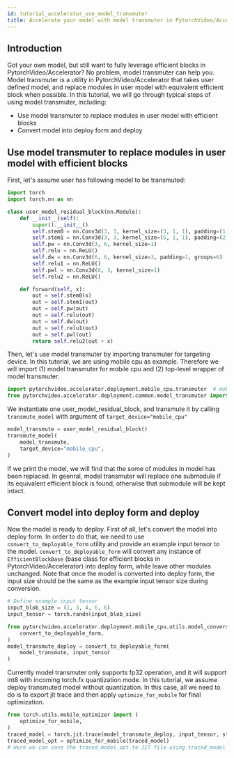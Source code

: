 ```yaml
---
id: tutorial_accelerator_use_model_transmuter
title: Accelerate your model with model transmuter in PytorchVideo/Accelerator
---
```



## Introduction
Got your own model, but still want to fully leverage efficient blocks in PytorchVideo/Accelerator? No problem, model transmuter can help you.
Model transmuter is a utility in PytorchVideo/Accelerator that takes user defined model, and replace modules in user model with equivalent efficient block when possible.
In this tutorial, we will go through typical steps of using model transmuter, including:
- Use model transmuter to replace modules in user model with efficient blocks
- Convert model into deploy form and deploy

## Use model transmuter to replace modules in user model with efficient blocks
First, let's assume user has following model to be transmuted:


```python
import torch
import torch.nn as nn

class user_model_residual_block(nn.Module):
    def __init__(self):
        super().__init__()
        self.stem0 = nn.Conv3d(3, 3, kernel_size=(3, 1, 1), padding=(1, 0, 0))
        self.stem1 = nn.Conv3d(3, 3, kernel_size=(5, 1, 1), padding=(2, 0, 0))
        self.pw = nn.Conv3d(3, 6, kernel_size=1)
        self.relu = nn.ReLU()
        self.dw = nn.Conv3d(6, 6, kernel_size=3, padding=1, groups=6)
        self.relu1 = nn.ReLU()
        self.pwl = nn.Conv3d(6, 3, kernel_size=1)
        self.relu2 = nn.ReLU()

    def forward(self, x):
        out = self.stem0(x)
        out = self.stem1(out)
        out = self.pw(out)
        out = self.relu(out)
        out = self.dw(out)
        out = self.relu1(out)
        out = self.pwl(out)
        return self.relu2(out + x)
```

Then, let's use model transmuter by importing transmuter for targeting device. In this tutorial, we are using mobile cpu as example. Therefore we will import (1) model transmuter for mobile cpu and (2) top-level wrapper of model transmuter.


```python
import pytorchvideo.accelerator.deployment.mobile_cpu.transmuter  # mobile cpu model transmuter
from pytorchvideo.accelerator.deployment.common.model_transmuter import transmute_model  # top-level wrapper of model transmuter
```

We instantiate one user_model_residual_block, and transmute it by calling `transmute_model` with argument of `target_device="mobile_cpu"`


```python
model_transmute = user_model_residual_block()
transmute_model(
    model_transmute,
    target_device="mobile_cpu",
)
```

If we print the model, we will find that the some of modules in model has been replaced. In geenral, model transmuter will replace one submodule if its equivalent efficient block is found, otherwise that submodule will be kept intact.


## Convert model into deploy form and deploy
Now the model is ready to deploy. First of all, let's convert the model into deploy form. In order to do that, we need to use `convert_to_deployable_form` utility and provide an example input tensor to the model. `convert_to_deployable_form` will convert any instance of `EfficientBlockBase` (base class for efficient blocks in PytorchVideo/Accelerator) into deploy form, while leave other modules unchanged.
Note that once the model is converted into deploy form, the input size should be the same as the example input tensor size during conversion.


```python
# Define example input tensor
input_blob_size = (1, 3, 4, 6, 6)
input_tensor = torch.randn(input_blob_size)
```


```python
from pytorchvideo.accelerator.deployment.mobile_cpu.utils.model_conversion import (
    convert_to_deployable_form,
)
model_transmute_deploy = convert_to_deployable_form(
    model_transmute, input_tensor
)
```

Currently model transmuter only supports fp32 operation, and it will support int8 with incoming torch.fx quantization mode. In this tutorial, we assume deploy transmuted model without quantization. In this case, all we need to do is to export jit trace and then apply `optimize_for_mobile` for final optimization.


```python
from torch.utils.mobile_optimizer import (
    optimize_for_mobile,
)
traced_model = torch.jit.trace(model_transmute_deploy, input_tensor, strict=False)
traced_model_opt = optimize_for_mobile(traced_model)
# Here we can save the traced_model_opt to JIT file using traced_model_opt.save(<file_path>)
```
